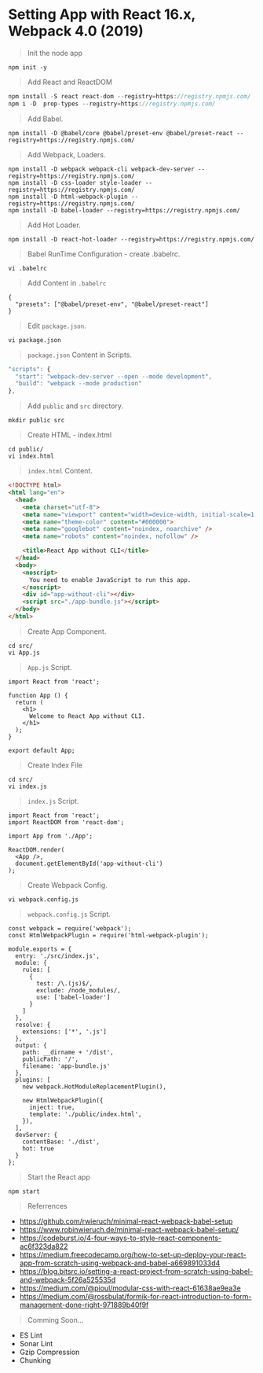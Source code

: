 # Setting App with React 16.x, Webpack 4.0  (2019)

> Init the node app
```shell
npm init -y
```

> Add React and ReactDOM
```javascript
npm install -S react react-dom --registry=https://registry.npmjs.com/
npm i -D  prop-types --registry=https://registry.npmjs.com/
```
> Add Babel.
```shell
npm install -D @babel/core @babel/preset-env @babel/preset-react --registry=https://registry.npmjs.com/
```

> Add Webpack, Loaders.
```shell
npm install -D webpack webpack-cli webpack-dev-server --registry=https://registry.npmjs.com/
npm install -D css-loader style-loader --registry=https://registry.npmjs.com/
npm install -D html-webpack-plugin --registry=https://registry.npmjs.com/
npm install -D babel-loader --registry=https://registry.npmjs.com/
```

> Add Hot Loader.
```shell
npm install -D react-hot-loader --registry=https://registry.npmjs.com/
```

> Babel RunTime Configuration - create .babelrc.
```shell
vi .babelrc
```

> Add Content in `.babelrc`
```
{
  "presets": ["@babel/preset-env", "@babel/preset-react"]
}
```

> Edit `package.json`.
```shell
vi package.json
```

> `package.json` Content in Scripts.
```javascript
"scripts": {
  "start": "webpack-dev-server --open --mode development",
  "build": "webpack --mode production"
},
```
> Add `public` and `src` directory.
```shell
mkdir public src
```

> Create HTML - index.html
```shell
cd public/
vi index.html
```

> `index.html` Content.
```html
<!DOCTYPE html>
<html lang="en">
  <head>
    <meta charset="utf-8">
    <meta name="viewport" content="width=device-width, initial-scale=1, shrink-to-fit=no">
    <meta name="theme-color" content="#000000">
    <meta name="googlebot" content="noindex, noarchive" />
    <meta name="robots" content="noindex, nofollow" />

    <title>React App without CLI</title>
  </head>
  <body>
    <noscript>
      You need to enable JavaScript to run this app.
    </noscript>
    <div id="app-without-cli"></div>
    <script src="./app-bundle.js"></script>
  </body>
</html>
```

> Create App Component.
```shell
cd src/
vi App.js
```

> `App.js` Script.
```
import React from 'react';

function App () {
  return (
    <h1>
      Welcome to React App without CLI.
    </h1>
  );
}

export default App;
```

> Create Index File
```shell
cd src/
vi index.js
```

> `index.js` Script.
```
import React from 'react';
import ReactDOM from 'react-dom';

import App from './App';

ReactDOM.render(
  <App />,
  document.getElementById('app-without-cli')
); 
```

> Create Webpack Config.
```shell
vi webpack.config.js
```

> `webpack.config.js` Script.
```
const webpack = require('webpack');
const HtmlWebpackPlugin = require('html-webpack-plugin');

module.exports = {
  entry: './src/index.js',
  module: {
    rules: [
      {
        test: /\.(js)$/,
        exclude: /node_modules/,
        use: ['babel-loader']
      }
    ]
  },
  resolve: {
    extensions: ['*', '.js']
  },
  output: {
    path: __dirname + '/dist',
    publicPath: '/',
    filename: 'app-bundle.js'
  },
  plugins: [
    new webpack.HotModuleReplacementPlugin(),

    new HtmlWebpackPlugin({
      inject: true,
      template: './public/index.html',
    }),
  ],
  devServer: {
    contentBase: './dist',
    hot: true
  }
};
```

> Start the React app
```shell
npm start
```

> Referrences
* https://github.com/rwieruch/minimal-react-webpack-babel-setup
* https://www.robinwieruch.de/minimal-react-webpack-babel-setup/
* https://codeburst.io/4-four-ways-to-style-react-components-ac6f323da822
* https://medium.freecodecamp.org/how-to-set-up-deploy-your-react-app-from-scratch-using-webpack-and-babel-a669891033d4
* https://blog.bitsrc.io/setting-a-react-project-from-scratch-using-babel-and-webpack-5f26a525535d
* https://medium.com/@pioul/modular-css-with-react-61638ae9ea3e
* https://medium.com/@rossbulat/formik-for-react-introduction-to-form-management-done-right-971889b40f9f

> Comming Soon...
* ES Lint
* Sonar Lint
* Gzip Compression
* Chunking
